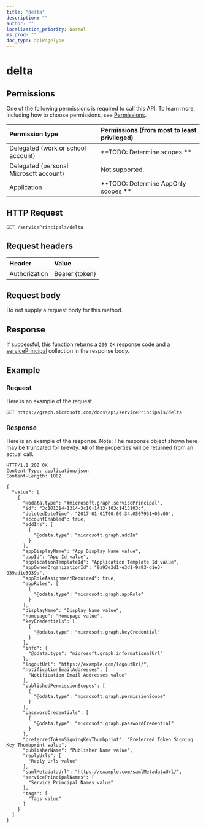 ```yaml
---
title: "delta"
description: ""
author: ""
localization_priority: Normal
ms.prod: ""
doc_type: apiPageType
---
```


# delta



## Permissions
One of the following permissions is required to call this API. To learn more, including how to choose permissions, see [Permissions](/concepts/permissions-reference.md).

|Permission type|Permissions (from most to least privileged)|
|:---|:---|
|Delegated (work or school account)|**TODO: Determine scopes **|
|Delegated (personal Microsoft account)|Not supported.|
|Application|**TODO: Determine AppOnly scopes **|

## HTTP Request
<!-- {
  "blockType": "ignored"
}
-->
``` http
GET /servicePrincipals/delta
```

## Request headers
|Header|Value|
|:---|:---|
|Authorization|Bearer {token}|

## Request body
Do not supply a request body for this method.

## Response
If successful, this function returns a `200 OK` response code and a [servicePrincipal](../resources/servicePrincipal.md) collection in the response body.

## Example

### Request
Here is an example of the request.
<!-- {
  "blockType": "request",
  "name": "serviceprincipal_delta"
}
-->
``` http
GET https://graph.microsoft.com/docs\api/servicePrincipals/delta
```

### Response
Here is an example of the response. Note: The response object shown here may be truncated for brevity. All of the properties will be returned from an actual call.
<!-- {
  "blockType": "response",
  "truncated": true,
  "@odata.type": "collection(microsoft.graph.serviceprincipal)"
}
-->
``` http
HTTP/1.1 200 OK
Content-Type: application/json
Content-Length: 1802

{
  "value": [
    {
      "@odata.type": "#microsoft.graph.servicePrincipal",
      "id": "3c101314-1314-3c10-1413-103c1413103c",
      "deletedDateTime": "2017-01-01T00:00:34.0507931+03:00",
      "accountEnabled": true,
      "addIns": [
        {
          "@odata.type": "microsoft.graph.addIn"
        }
      ],
      "appDisplayName": "App Display Name value",
      "appId": "App Id value",
      "applicationTemplateId": "Application Template Id value",
      "appOwnerOrganizationId": "9a93e3d1-e3d1-9a93-d1e3-939ad1e3939a",
      "appRoleAssignmentRequired": true,
      "appRoles": [
        {
          "@odata.type": "microsoft.graph.appRole"
        }
      ],
      "displayName": "Display Name value",
      "homepage": "Homepage value",
      "keyCredentials": [
        {
          "@odata.type": "microsoft.graph.keyCredential"
        }
      ],
      "info": {
        "@odata.type": "microsoft.graph.informationalUrl"
      },
      "logoutUrl": "https://example.com/logoutUrl/",
      "notificationEmailAddresses": [
        "Notification Email Addresses value"
      ],
      "publishedPermissionScopes": [
        {
          "@odata.type": "microsoft.graph.permissionScope"
        }
      ],
      "passwordCredentials": [
        {
          "@odata.type": "microsoft.graph.passwordCredential"
        }
      ],
      "preferredTokenSigningKeyThumbprint": "Preferred Token Signing Key Thumbprint value",
      "publisherName": "Publisher Name value",
      "replyUrls": [
        "Reply Urls value"
      ],
      "samlMetadataUrl": "https://example.com/samlMetadataUrl/",
      "servicePrincipalNames": [
        "Service Principal Names value"
      ],
      "tags": [
        "Tags value"
      ]
    }
  ]
}
```

